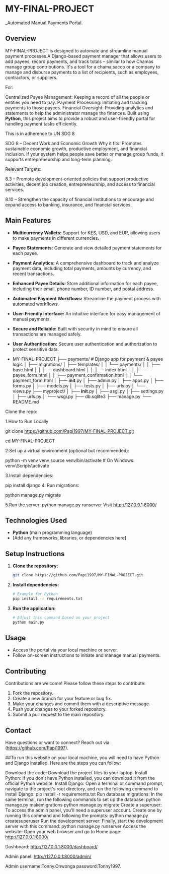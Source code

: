 # MY-FINAL-PROJECT

_Automated Manual Payments Portal.


##  Overview
MY-FINAL-PROJECT is designed to automate and streamline manual payment processes.A Django-based payment manager that allows users to add payees, record payments, and track totals – similar to how Chamas manage group contributions. It's a tool for a chama,sacco or a company to manage and disburse payments to a list of recipients, such as employees, contractors, or suppliers.

For:

Centralized Payee Management: Keeping a record of all the people or entities you need to pay.
Payment Processing: Initiating and tracking payments to those payees.
Financial Oversight: Providing analytics and statements to help the administrator manage the finances.
 Built using **Python**, this project aims to provide a robust and user-friendly portal for handling payment tasks efficiently.


This is in adherence to UN SDG 8

 SDG 8 – Decent Work and Economic Growth
Why it fits: Promotes sustainable economic growth, productive employment, and financial inclusion. If your system helps people save better or manage group funds, it supports entrepreneurship and long-term planning.

Relevant Targets:

8.3 – Promote development-oriented policies that support productive activities, decent job creation, entrepreneurship, and access to financial services.

8.10 – Strengthen the capacity of financial institutions to encourage and expand access to banking, insurance, and financial services.

##  Main Features
- **Multicurrency Wallets:** Support for KES, USD, and EUR, allowing users to make payments in different currencies.
- **Payee Statements:** Generate and view detailed payment statements for each payee.
- **Payment Analytics:** A comprehensive dashboard to track and analyze payment data, including total payments, amounts by currency, and recent transactions.
- **Enhanced Payee Details:** Store additional information for each payee, including their email, phone number, ID number, and postal address.
- **Automated Payment Workflows:** Streamline the payment process with automated workflows.
- **User-Friendly Interface:** An intuitive interface for easy management of manual payments.
- **Secure and Reliable:** Built with security in mind to ensure all transactions are managed safely.
- **User Authentication:** Secure user authentication and authorization to protect sensitive data.

- MY-FINAL-PROJECT
├── payments/             # Django app for payment & payee logic
│   ├── migrations/
│   ├── templates/
│   │   └── payments/
│   │       ├── base.html
│   │       ├── dashboard.html
│   │       ├── index.html
│   │       ├── payee_form.html
│   │       ├── payment_confirmation.html
│   │       └── payment_form.html
│   ├── __init__.py
│   ├── admin.py
│   ├── apps.py
│   ├── forms.py
│   ├── models.py
│   ├── tests.py
│   ├── urls.py
│   └── views.py
├── myproject/
│   ├── __init__.py
│   ├── asgi.py
│   ├── settings.py
│   ├── urls.py
│   └── wsgi.py
├── db.sqlite3
├── manage.py
└── README.md


Clone the repo:

1.How to Run Locally

git clone https://github.com/Papi1997/MY-FINAL-PROJECT.git

cd MY-FINAL-PROJECT

2.Set up a virtual environment (optional but recommended):

python -m venv venv
source venv/bin/activate  # On Windows: venv\Scripts\activate

3.Install dependencies:


pip install django
4. Run migrations:

python manage.py migrate

5.Run the server:
python manage.py runserver
Visit http://127.0.0.1:8000/




## Technologies Used
- **Python** (main programming language)
- [Add any frameworks, libraries, or dependencies here]

## Setup Instructions
1. **Clone the repository:**
   ```bash
   git clone https://github.com/Papi1997/MY-FINAL-PROJECT.git
   ```
2. **Install dependencies:**
   ```bash
   # Example for Python
   pip install -r requirements.txt
   ```
3. **Run the application:**
   ```bash
   # Adjust this command based on your project
   python main.py
   ```

## Usage
- Access the portal via your local machine or server.
- Follow on-screen instructions to initiate and manage manual payments.

##  Contributing
Contributions are welcome! Please follow these steps to contribute:
1. Fork the repository.
2. Create a new branch for your feature or bug fix.
3. Make your changes and commit them with a descriptive message.
4. Push your changes to your forked repository.
5. Submit a pull request to the main repository.

##  Contact
Have questions or want to connect? Reach out via (https://github.com/Papi1997).



##To run this website on your local machine, you will need to have Python and Django installed. Here are the steps you can follow:

Download the code: Download the project files to your laptop.
Install Python: If you don't have Python installed, you can download it from the official Python website.
Install Django: Open a terminal or command prompt, navigate to the project's root directory, and run the following command to install Django:
pip install -r requirements.txt
Run database migrations: In the same terminal, run the following commands to set up the database:
python manage.py makemigrations
python manage.py migrate
Create a superuser: To access the admin panel, you'll need a superuser account. Create one by running this command and following the prompts:
python manage.py createsuperuser
Run the development server: Finally, start the development server with this command:
python manage.py runserver
Access the website: Open your web browser and go to
Home page: http://127.0.0.1:8000/

Dashboard: http://127.0.0.1:8000/dashboard/

Admin panel: http://127.0.0.1:8000/admin/

Admin username:Tonny.Onwonga
password:Tonny1997.
